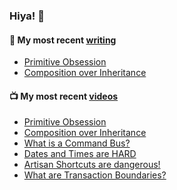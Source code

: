 ### Hiya! 👋

#### 📝 My most recent [writing](https://acairns.co.uk/)
- [Primitive Obsession](https://acairns.co.uk/posts/primitive-obsession)
- [Composition over Inheritance](https://acairns.co.uk/posts/composition-over-inheritance)

#### 📺 My most recent [videos](https://youtube.com/@metaphoricallyspeaking)
- [Primitive Obsession](https://www.youtube.com/watch?v=gAtfx7SUoP0)
- [Composition over Inheritance](https://youtu.be/HNzP1aLAffM?si=UxWW9BqSLQ1UrT6f)
- [What is a Command Bus?](https://youtu.be/pXVZhFE2pbk?si=ZbDkmUXndVeeEQB6)
- [Dates and Times are HARD](https://youtu.be/Bscv_qYwXyg?si=JRtIGPmEer-WYJyN)
- [Artisan Shortcuts are dangerous!](https://youtu.be/gCQRhXnpHqk?si=haiX7uAzi23_GVks)
- [What are Transaction Boundaries?](https://youtu.be/y67hTtS37yw?si=YuNWSWrmFZl-tmkJ)

<!--
**acairns/acairns** is a ✨ _special_ ✨ repository because its `README.md` (this file) appears on your GitHub profile.

Here are some ideas to get you started:

- 🔭 I’m currently working on ...
- 🌱 I’m currently learning ...
- 👯 I’m looking to collaborate on ...
- 🤔 I’m looking for help with ...
- 💬 Ask me about ...
- 📫 How to reach me: ...
- 😄 Pronouns: ...
- ⚡ Fun fact: ...
-->
